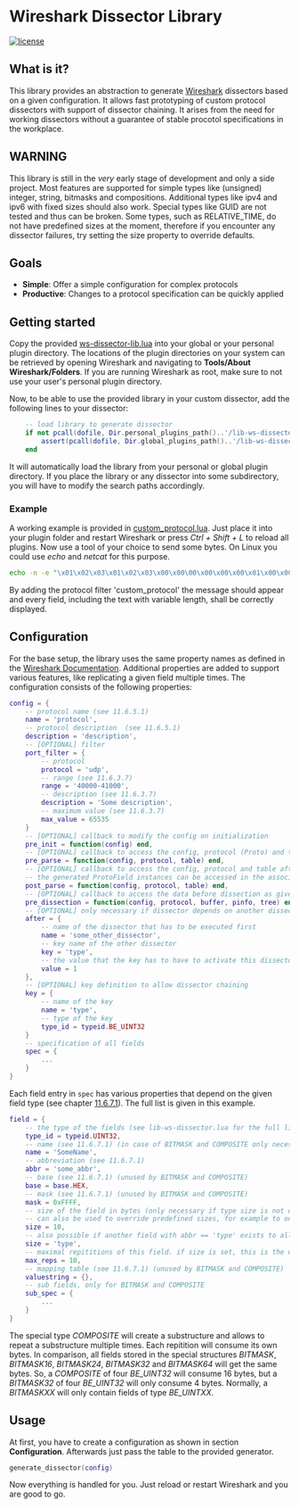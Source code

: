 # Wireshark Dissector Library
[![license](https://img.shields.io/badge/license-MIT-blue.svg)](https://github.com/TumbleOwlee/ws-dissector-lib/blob/master/LICENSE)

## What is it?
This library provides an abstraction to generate [Wireshark](https://wireshark.com/) dissectors based on a given configuration. It allows fast prototyping of custom protocol dissectors with support of dissector chaining. It arises from the need for working dissectors without a guarantee of stable procotol specifications in the workplace.

## WARNING
This library is still in the *very* early stage of development and only a side project. Most features are supported for simple types like (unsigned) integer, string, bitmasks and compositions. Additional types like ipv4 and ipv6 with fixed sizes should also work. Special types like GUID are not tested and thus can be broken. Some types, such as RELATIVE_TIME, do not have predefined sizes at the moment, therefore if you encounter any dissector failures, try setting the size property to override defaults.

## Goals
* **Simple**: Offer a simple configuration for complex protocols
* **Productive**: Changes to a protocol specification can be quickly applied

## Getting started
Copy the provided [ws-dissector-lib.lua](https://github.com/TumbleOwlee/ws-dissector-lib/blob/master/lib-ws-dissector.lua) into your global or your personal plugin directory. The locations of the plugin directories on your system can be retrieved by opening Wireshark and navigating to **Tools/About Wireshark/Folders**. If you are running Wireshark as root, make sure to not use your user's personal plugin directory.

Now, to be able to use the provided library in your custom dissector, add the following lines to your dissector:
```lua
    -- load library to generate dissector
    if not pcall(dofile, Dir.personal_plugins_path()..'/lib-ws-dissector.lua') then
        assert(pcall(dofile, Dir.global_plugins_path()..'/lib-ws-dissector.lua'), "Could not load lib-ws-dissector.lua!")
    end
```
It will automatically load the library from your personal or global plugin directory. If you place the library or any dissector into some subdirectory, you will have to modify the search paths accordingly.

### Example
A working example is provided in [custom_protocol.lua](https://github.com/TumbleOwlee/ws-dissector-lib/blob/master/example/custom_protocol.lua). Just place it into your plugin folder and restart Wireshark or press *Ctrl + Shift + L* to reload all plugins. Now use a tool of your choice to send some bytes. On Linux you could use *echo* and *netcat* for this purpose.
```bash
echo -n -e "\x01\x02\x03\x01\x02\x03\x00\x00\00\x00\x00\x00\x01\x00\x0CHello World!" | netcat -u -p 40400 <IP> 40100
```
By adding the protocol filter 'custom_protocol' the message should appear and every field, including the text with variable length, shall be correctly displayed.

## Configuration
For the base setup, the library uses the same property names as defined in the [Wireshark Documentation](https://www.wireshark.org/docs/wsdg_html_chunked/index.html). Additional properties are added to support various features, like replicating a given field multiple times. The configuration consists of the following properties:
```lua
config = {
    -- protocol name (see 11.6.5.1) 
    name = 'protocol',
    -- protocol description  (see 11.6.5.1)
    description = 'description',
    -- [OPTIONAL] filter 
    port_filter = {
        -- protocol 
        protocol = 'udp',
        -- range (see 11.6.3.7)
        range = '40000-41000',
        -- description (see 11.6.3.7)
        description = 'Some description',
        -- maximum value (see 11.6.3.7)
        max_value = 65535
    }
    -- [OPTIONAL] callback to modify the config on initialization 
    pre_init = function(config) end,
    -- [OPTIONAL] callback to access the config, protocol (Proto) and table (DissectorTable)
    pre_parse = function(config, protocol, table) end,
    -- [OPTIONAL] callback to access the config, protocol and table after creation of all ProtoFields
    -- the generated ProtoField instances can be accessed in the associated item in the table 'proto_fields'
    post_parse = function(config, protocol, table) end,
    -- [OPTIONAL] callback to access the data before dissection as given by wireshark.
    pre_dissection = function(config, protocol, buffer, pinfo, tree) end,
    -- [OPTIONAL] only necessary if dissector depends on another dissector
    after = {
        -- name of the dissector that has to be executed first
        name = 'some_other_dissector',
        -- key name of the other dissector
        key = 'type',
        -- the value that the key has to have to activate this dissector
        value = 1
    },
    -- [OPTIONAL] key definition to allow dissector chaining
    key = {
        -- name of the key
        name = 'type',
        -- type of the key
        type_id = typeid.BE_UINT32
    }
    -- specification of all fields
    spec = {
        ...
    }
}
```
Each field entry in `spec` has various properties that depend on the given field type (see chapter [11.6.7.1](https://www.wireshark.org/docs/wsdg_html_chunked/lua_module_Proto.html#lua_class_ProtoField)). The full list is given in this example.
```lua
field = {
    -- the type of the fields (see lib-ws-dissector.lua for the full list)
    type_id = typeid.UINT32,
    -- name (see 11.6.7.1) (in case of BITMASK and COMPOSITE only necessary if subtree shall be created)
    name = 'SomeName',
    -- abbreviation (see 11.6.7.1)
    abbr = 'some_abbr',
    -- base (see 11.6.7.1) (unused by BITMASK and COMPOSITE)
    base = base.HEX,
    -- mask (see 11.6.7.1) (unused by BITMASK and COMPOSITE)
    mask = 0xFFFF,
    -- size of the field in bytes (only necessary if type size is not defined (ex. strings))
    -- can also be used to override predefined sizes, for example to only read 5 bytes instead of 8 for UINT64
    size = 10,
    -- also possible if another field with abbr == 'type' exists to allow dynamic size on dissection
    size = 'type',
    -- maximal repititions of this field. if size is set, this is the upper bound
    max_reps = 10,
    -- mapping table (see 11.6.7.1) (unused by BITMASK and COMPOSITE)
    valuestring = {},
    -- sub fields, only for BITMASK and COMPOSITE
    sub_spec = {
        ...
    }
}
```
The special type *COMPOSITE* will create a substructure and allows to repeat a substructure multiple times. Each repitition will consume its own bytes. In comparison, all fields stored in the special structures *BITMASK*, *BITMASK16*, *BITMASK24*, *BITMASK32* and *BITMASK64* will get the same bytes. So, a *COMPOSITE* of four *BE_UINT32* will consume 16 bytes, but a *BITMASK32* of four *BE_UINT32* will only consume 4 bytes. Normally, a *BITMASKXX* will only contain fields of type *BE_UINTXX*.

## Usage
At first, you have to create a configuration as shown in section **Configuration**. Afterwards just pass the table to the provided generator. 
```lua
generate_dissector(config)
```
Now everything is handled for you. Just reload or restart Wireshark and you are good to go.
